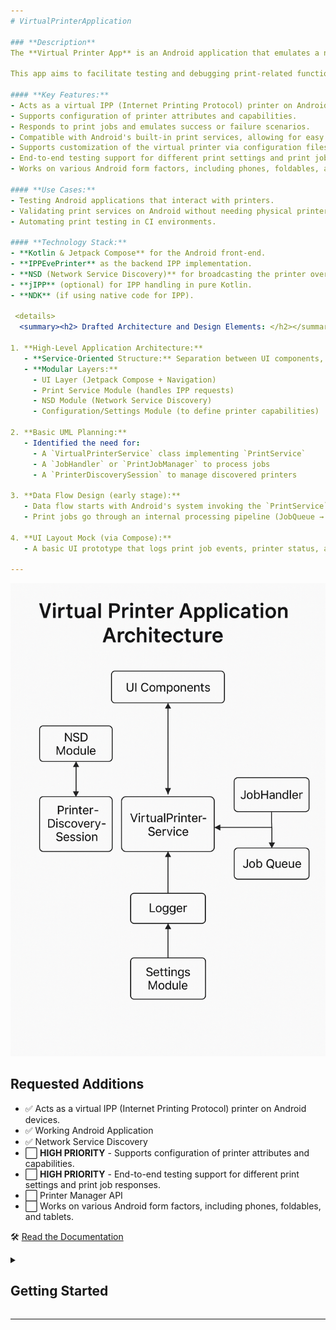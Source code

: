 ```yaml
---
# VirtualPrinterApplication

### **Description**  
The **Virtual Printer App** is an Android application that emulates a network printer. It allows developers and testers to simulate printing operations without needing physical printer hardware. 

This app aims to facilitate testing and debugging print-related functionalities in Android applications, especially when real printers are inaccessible or impractical to use.

#### **Key Features:**  
- Acts as a virtual IPP (Internet Printing Protocol) printer on Android devices.  
- Supports configuration of printer attributes and capabilities.  
- Responds to print jobs and emulates success or failure scenarios.  
- Compatible with Android's built-in print services, allowing for easy integration and testing.  
- Supports customization of the virtual printer via configuration files.  
- End-to-end testing support for different print settings and print job responses.  
- Works on various Android form factors, including phones, foldables, and tablets.  

#### **Use Cases:**  
- Testing Android applications that interact with printers.  
- Validating print services on Android without needing physical printers.  
- Automating print testing in CI environments.  

#### **Technology Stack:**  
- **Kotlin & Jetpack Compose** for the Android front-end.  
- **IPPEvePrinter** as the backend IPP implementation.  
- **NSD (Network Service Discovery)** for broadcasting the printer over the network.  
- **jIPP** (optional) for IPP handling in pure Kotlin.  
- **NDK** (if using native code for IPP).  

 <details>
  <summary><h2> Drafted Architecture and Design Elements: </h2></summary>

1. **High-Level Application Architecture:**
   - **Service-Oriented Structure:** Separation between UI components, network discovery, and the virtual print service logic.
   - **Modular Layers:**
     - UI Layer (Jetpack Compose + Navigation)
     - Print Service Module (handles IPP requests)
     - NSD Module (Network Service Discovery)
     - Configuration/Settings Module (to define printer capabilities)

2. **Basic UML Planning:**
   - Identified the need for:
     - A `VirtualPrinterService` class implementing `PrintService`
     - A `JobHandler` or `PrintJobManager` to process jobs
     - A `PrinterDiscoverySession` to manage discovered printers

3. **Data Flow Design (early stage):**
   - Data flow starts with Android's system invoking the `PrintService` after discovery.
   - Print jobs go through an internal processing pipeline (JobQueue → JobHandler → Logger/UI update).

4. **UI Layout Mock (via Compose):**
   - A basic UI prototype that logs print job events, printer status, and allows printer config.

---
```

</details>

![Virtual Printer Architecture](./virtual_printer_basic_architecture.png)



 
## Requested Additions

- ✅ Acts as a virtual IPP (Internet Printing Protocol) printer on Android devices.  
- ✅ Working Android Application 
- ✅ Network Service Discovery
- ⬜ **HIGH PRIORITY** - Supports configuration of printer attributes and capabilities.  
- ⬜ **HIGH PRIORITY** - End-to-end testing support for different print settings and print job responses.  
- ⬜ Printer Manager API
- ⬜ Works on various Android form factors, including phones, foldables, and tablets.  
 



🛠 [Read the Documentation]( https://drive.google.com/file/d/1YBwNsdDVSojUsYf2G_VNnU9_9w3t4Ad2/view?usp=sharing)



<details>
  <summary><h2>Getting Started</h2></summary>


1. Clone the repository:  
   ```
   git clone https://github.com/username/VirtualPrinter.git
   ```
2. Open the project in Android Studio.  
3. Build and run on an Android device.  
4. Access the virtual printer from Android’s built-in print services.  
</details>

--- 

